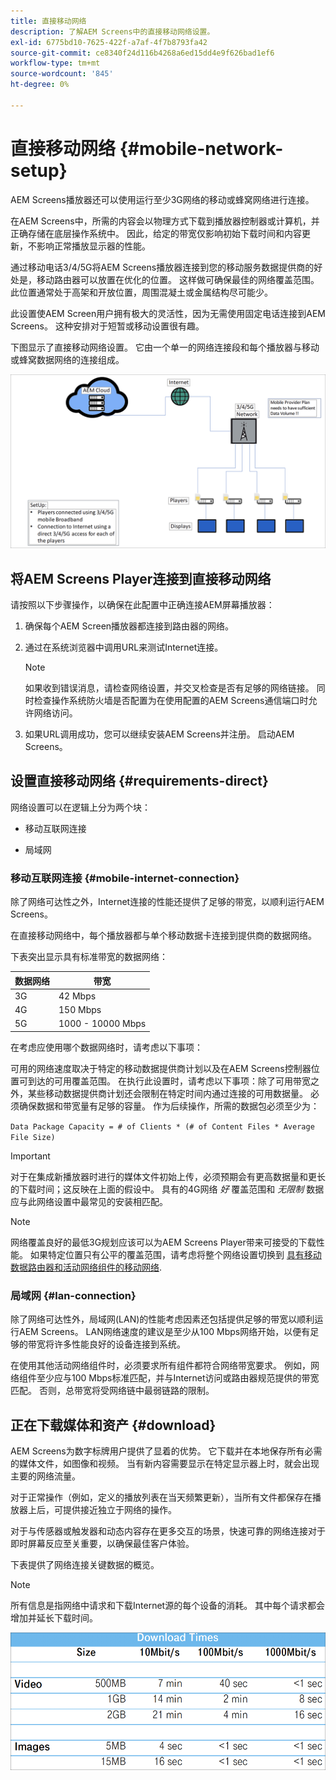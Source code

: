 ```yaml
---
title: 直接移动网络
description: 了解AEM Screens中的直接移动网络设置。
exl-id: 6775bd10-7625-422f-a7af-4f7b8793fa42
source-git-commit: ce8340f24d116b4268a6ed15dd4e9f626bad1ef6
workflow-type: tm+mt
source-wordcount: '845'
ht-degree: 0%

---
```


# 直接移动网络 {#mobile-network-setup}

AEM Screens播放器还可以使用运行至少3G网络的移动或蜂窝网络进行连接。

在AEM Screens中，所需的内容会以物理方式下载到播放器控制器或计算机，并正确存储在底层操作系统中。 因此，给定的带宽仅影响初始下载时间和内容更新，不影响正常播放显示器的性能。

通过移动电话3/4/5G将AEM Screens播放器连接到您的移动服务数据提供商的好处是，移动路由器可以放置在优化的位置。 这样做可确保最佳的网络覆盖范围。 此位置通常处于高架和开放位置，周围混凝土或金属结构尽可能少。

此设置使AEM Screen用户拥有极大的灵活性，因为无需使用固定电话连接到AEM Screens。 这种安排对于短暂或移动设置很有趣。

下图显示了直接移动网络设置。 它由一个单一的网络连接段和每个播放器与移动或蜂窝数据网络的连接组成。

![](/help/using/assets/direct-mobile-1.png)

## 将AEM Screens Player连接到直接移动网络

请按照以下步骤操作，以确保在此配置中正确连接AEM屏幕播放器：

1. 确保每个AEM Screen播放器都连接到路由器的网络。

1. 通过在系统浏览器中调用URL来测试Internet连接。

   >[!NOTE]
   >如果收到错误消息，请检查网络设置，并交叉检查是否有足够的网络链接。 同时检查操作系统防火墙是否配置为在使用配置的AEM Screens通信端口时允许网络访问。

1. 如果URL调用成功，您可以继续安装AEM Screens并注册。 启动AEM Screens。

## 设置直接移动网络 {#requirements-direct}

网络设置可以在逻辑上分为两个块：

* 移动互联网连接

* 局域网

### 移动互联网连接 {#mobile-internet-connection}

除了网络可达性之外，Internet连接的性能还提供了足够的带宽，以顺利运行AEM Screens。

在直接移动网络中，每个播放器都与单个移动数据卡连接到提供商的数据网络。

下表突出显示具有标准带宽的数据网络：

| 数据网络 | 带宽 |
|--- |--- |
| 3G | 42 Mbps |
| 4G | 150 Mbps |
| 5G | 1000 - 10000 Mbps |

在考虑应使用哪个数据网络时，请考虑以下事项：

可用的网络速度取决于特定的移动数据提供商计划以及在AEM Screens控制器位置可到达的可用覆盖范围。
在执行此设置时，请考虑以下事项：除了可用带宽之外，某些移动数据提供商计划还会限制在特定时间内通过连接的可用数据量。 必须确保数据和带宽量有足够的容量。
作为后续操作，所需的数据包必须至少为：

`Data Package Capacity = # of Clients * (# of Content Files * Average File Size)`


>[!IMPORTANT]
>对于在集成新播放器时进行的媒体文件初始上传，必须预期会有更高数据量和更长的下载时间；这反映在上面的假设中。 具有的4G网络 *好* 覆盖范围和 *无限制* 数据应与此网络设置中最常见的安装相匹配。

>[!NOTE]
>网络覆盖良好的最低3G规划应该可以为AEM Screens Player带来可接受的下载性能。 如果特定位置只有公平的覆盖范围，请考虑将整个网络设置切换到 [具有移动数据路由器和活动网络组件的移动网络](/help/using/mobile-network-router.md).


### 局域网 {#lan-connection}

除了网络可达性外，局域网(LAN)的性能考虑因素还包括提供足够的带宽以顺利运行AEM Screens。 LAN网络速度的建议是至少从100 Mbps网络开始，以便有足够的带宽将许多性能良好的设备连接到系统。

在使用其他活动网络组件时，必须要求所有组件都符合网络带宽要求。 例如，网络组件至少应与100 Mbps标准匹配，并与Internet访问或路由器规范提供的带宽匹配。 否则，总带宽将受网络链中最弱链路的限制。

## 正在下载媒体和资产 {#download}

AEM Screens为数字标牌用户提供了显着的优势。 它下载并在本地保存所有必需的媒体文件，如图像和视频。 当有新内容需要显示在特定显示器上时，就会出现主要的网络流量。

对于正常操作（例如，定义的播放列表在当天频繁更新），当所有文件都保存在播放器上后，可提供接近独立于网络的操作。

对于与传感器或触发器和动态内容存在更多交互的场景，快速可靠的网络连接对于即时屏幕反应至关重要，以确保最佳客户体验。

下表提供了网络连接关键数据的概览。

>[!NOTE]
>
>所有信息是指网络中请求和下载Internet源的每个设备的消耗。 其中每个请求都会增加并延长下载时间。

![](/help/using/assets/download-times-mobile.png)

